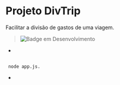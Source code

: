 # Projeto DivTrip

Facilitar a divisão de gastos de uma viagem.

> ![Badge em Desenvolvimento](http://img.shields.io/static/v1?label=Status%20do%20Projeto&message=Em%20Desenvolvimento&color=GREEN&style=for-the-badge)


*
```

 node app.js.

```
*
